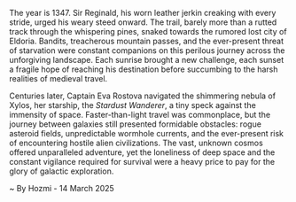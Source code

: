 
The year is 1347.  Sir Reginald, his worn leather jerkin creaking with every stride, urged his weary steed onward.  The trail, barely more than a rutted track through the whispering pines, snaked towards the rumored lost city of Eldoria.  Bandits, treacherous mountain passes, and the ever-present threat of starvation were constant companions on this perilous journey across the unforgiving landscape.  Each sunrise brought a new challenge, each sunset a fragile hope of reaching his destination before succumbing to the harsh realities of medieval travel.


Centuries later, Captain Eva Rostova navigated the shimmering nebula of Xylos, her starship, the *Stardust Wanderer*, a tiny speck against the immensity of space.  Faster-than-light travel was commonplace, but the journey between galaxies still presented formidable obstacles: rogue asteroid fields, unpredictable wormhole currents, and the ever-present risk of encountering hostile alien civilizations.  The vast, unknown cosmos offered unparalleled adventure, yet the loneliness of deep space and the constant vigilance required for survival were a heavy price to pay for the glory of galactic exploration.

~ By Hozmi - 14 March 2025

